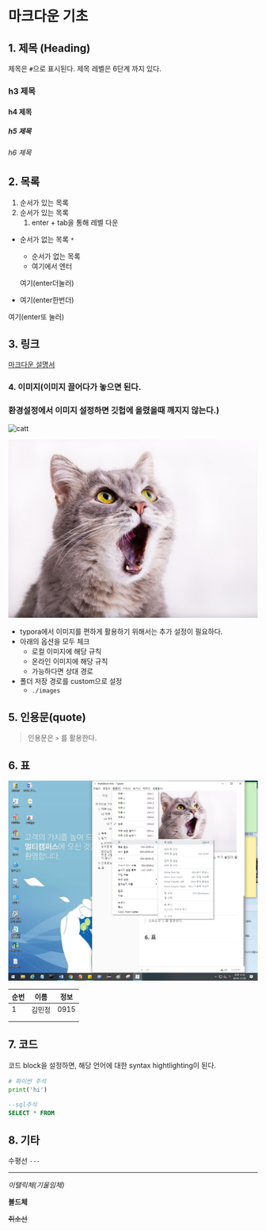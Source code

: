 # 마크다운 기초

## 1. 제목 (Heading)

제목은 `#`으로 표시된다. 제목 레벨은 6단계 까지 있다.

### h3 제목

#### h4 제목

##### h5 제목

###### h6 제목

## 2. 목록

1. 순서가 있는 목록
2. 순서가 있는 목록
   1. enter + tab을 통해 레벨 다운

* 순서가 없는 목록 `*`

  * 순서가 없는 목록
  * 여기에서 엔터

  여기(enter더눌러)

* 여기(enter한번더)

여기(enter또 눌러)

## 3. 링크

[마크다운 설명서](https://guides.github.com/features/mastering-markdown/)

### 4. 이미지(이미지 끌어다가 놓으면 된다.

### 환경설정에서 이미지 설정하면 깃헙에 올렸을때 깨지지 않는다.)

![catt](C:\Users\student\Desktop\catt.jpg)

![catt](images/catt.jpg)

* typora에서 이미지를 편하게 활용하기 위해서는 추가 설정이 필요하다.
* 아래의 옵션을 모두 체크
  * 로컬 이미지에 해당 규칙
  * 온라인 이미지에 해당 규칙
  * 가능하다면 상대 경로
* 폴더 저장 경로를 custom으로 설정
  * `./images`

## 5. 인용문(quote)

> 인용문은 `>` 를 활용한다. 



## 6. 표

![image-20191205161852154](images/image-20191205161852154.png)

| 순번 | 이름   | 정보 |
| ---- | ------ | ---- |
| 1    | 김민정 | 0915 |
|      |        |      |
|      |        |      |



## 7. 코드

코드 block을 설정하면, 해당 언어에 대한 syntax hightlighting이 된다.

```python
# 파이썬 주석
print('hi')
```

```sql
--sql주석
SELECT * FROM 
```







## 8. 기타

수평선 `---`

---

*이탤릭체(기울임체)*

**볼드체**

~~취소선~~

